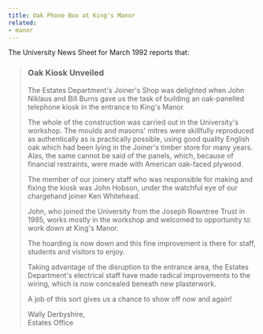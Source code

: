```yaml
---
title: Oak Phone Box at King's Manor
related:
- manor
---
```


The University News Sheet for March 1992 reports that:

> ### Oak Kiosk Unveiled
>
> The Estates Department's Joiner's Shop was delighted when John
> Niklaus and Bill Burns gave us the task of building an oak-panelled
> telephone kiosk in the entrance to King's Manor.
>
> The whole of the construction was carried out in the University's
> workshop. The moulds and masons' mitres were skillfully reproduced
> as authentically as is practically possible, using good quality
> English oak which had been lying in the Joiner's timber store for
> many years. Alas, the same cannot be said of the panels, which,
> because of financial restraints, were made with American oak-faced
> plywood.
>
> The member of our joinery staff who was responsible for making and
> fixing the kiosk was John Hobson, under the watchful eye of our
> chargehand joiner Ken Whitehead.
>
> John, who joined the University from the Joseph Rowntree Trust in
> 1985, works mostly in the workshop and welcomed to opportunity to
> work down at King's Manor.
>
> The hoarding is now down and this fine improvement is there for
> staff, students and visitors to enjoy.
>
> Taking advantage of the disruption to the entrance area, the Estates
> Department's electrical staff have made radical improvements to the
> wiring, which is now concealed beneath new plasterwork.
>
> A job of this sort gives us a chance to show off now and again!
>
> Wally Derbyshire,\
> Estates Office
